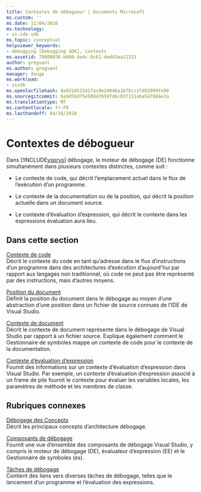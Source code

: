 ```yaml
---
title: Contextes de débogueur | Documents Microsoft
ms.custom: ''
ms.date: 11/04/2016
ms.technology:
- vs-ide-sdk
ms.topic: conceptual
helpviewer_keywords:
- debugging [Debugging SDK], contexts
ms.assetid: 79808036-b680-4e4c-9c61-4ed43aa11323
author: gregvanl
ms.author: gregvanl
manager: douge
ms.workload:
- vssdk
ms.openlocfilehash: 8a9310512417ac0e24046a1b7bcc1fd92099fe98
ms.sourcegitcommit: 6a9d5bd75e50947659fd6c837111a6a547884e2a
ms.translationtype: MT
ms.contentlocale: fr-FR
ms.lasthandoff: 04/16/2018
---
```

# <a name="debugger-contexts"></a>Contextes de débogueur
Dans [!INCLUDE[vsprvs](../../code-quality/includes/vsprvs_md.md)] débogage, le moteur de débogage (DE) fonctionne simultanément dans plusieurs contextes distinctes, comme suit :  
  
-   Le contexte de code, qui décrit l’emplacement actuel dans le flux de l’exécution d’un programme.  
  
-   Le contexte de la documentation ou de la position, qui décrit la position actuelle dans un document source.  
  
-   Le contexte d’évaluation d’expression, qui décrit le contexte dans les expressions évaluation aura lieu.  
  
## <a name="in-this-section"></a>Dans cette section  
 [Contexte de code](../../extensibility/debugger/code-context.md)  
 Décrit le contexte du code en tant qu’adresse dans le flux d’instructions d’un programme dans des architectures d’exécution d’aujourd'hui par rapport aux langages non traditionnel, où code ne peut pas être représenté par des instructions, mais d’autres moyens.  
  
 [Position du document](../../extensibility/debugger/document-position.md)  
 Définit la position du document dans le débogage au moyen d’une abstraction d’une position dans un fichier de source connues de l’IDE de Visual Studio.  
  
 [Contexte de document](../../extensibility/debugger/document-context.md)  
 Décrit le contexte de document représente dans le débogage de Visual Studio par rapport à un fichier source. Explique également comment le Gestionnaire de symboles mappe un contexte de code pour le contexte de la documentation.  
  
 [Contexte d’évaluation d’expression](../../extensibility/debugger/expression-evaluation-context.md)  
 Fournit des informations sur un contexte d’évaluation d’expression dans Visual Studio. Par exemple, un contexte d’évaluation d’expression associé à un frame de pile fournit le contexte pour évaluer les variables locales, les paramètres de méthode et les membres de classe.  
  
## <a name="related-sections"></a>Rubriques connexes  
 [Débogage des Concepts](../../extensibility/debugger/debugger-concepts.md)  
 Décrit les principaux concepts d’architecture débogage.  
  
 [Composants de débogage](../../extensibility/debugger/debugger-components.md)  
 Fournit une vue d’ensemble des composants de débogage Visual Studio, y compris le moteur de débogage (DE), évaluateur d’expression (EE) et le Gestionnaire de symboles (es).  
  
 [Tâches de débogage](../../extensibility/debugger/debugging-tasks.md)  
 Contient des liens vers diverses tâches de débogage, telles que le lancement d’un programme et l’évaluation des expressions.